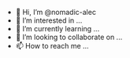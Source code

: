 - 👋 Hi, I’m @nomadic-alec
- 👀 I’m interested in ...
- 🌱 I’m currently learning ...
- 💞️ I’m looking to collaborate on ...
- 📫 How to reach me ...

<!---
nomadic-alec/nomadic-alec is a ✨ special ✨ repository because its `README.md` (this file) appears on your GitHub profile.
You can click the Preview link to take a look at your changes.
--->
